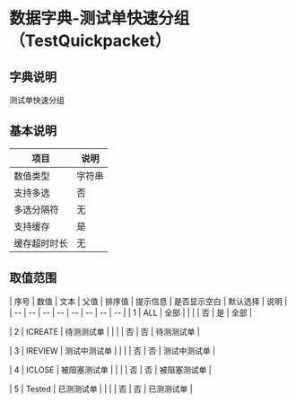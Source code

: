 # 数据字典-测试单快速分组（TestQuickpacket）
## 字典说明
测试单快速分组

## 基本说明
| 项目 | 说明 |
| -- | -- |
| 数值类型 | 字符串 |
| 支持多选 | 否 |
| 多选分隔符 | 无 |
| 支持缓存 | 是 |
| 缓存超时时长 | 无 |

## 取值范围
| 序号 | 数值 | 文本 | 父值 | 排序值 | 提示信息 | 是否显示空白 | 默认选择 | 说明 |
| -- | -- | -- | -- | -- | -- | -- | -- |
| 1 | ALL | 全部 |  |  |  | 否 | 是 | 全部 |

| 2 | ICREATE | 待测测试单 |  |  |  | 否 | 否 | 待测测试单 |

| 3 | IREVIEW | 测试中测试单 |  |  |  | 否 | 否 | 测试中测试单 |

| 4 | ICLOSE | 被阻塞测试单 |  |  |  | 否 | 否 | 被阻塞测试单 |

| 5 | Tested | 已测测试单 |  |  |  | 否 | 否 | 已测测试单 |


